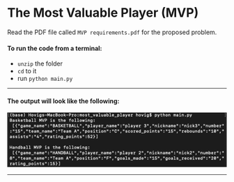 # The Most Valuable Player (MVP)

Read the PDF file called `MVP requirements.pdf` for the proposed problem.


#### To run the code from a terminal:
* `unzip` the folder
* `cd` to it
* run `python main.py`

<hr>

#### The output will look like the following:
![](img/mvp_output.png)

<hr>
